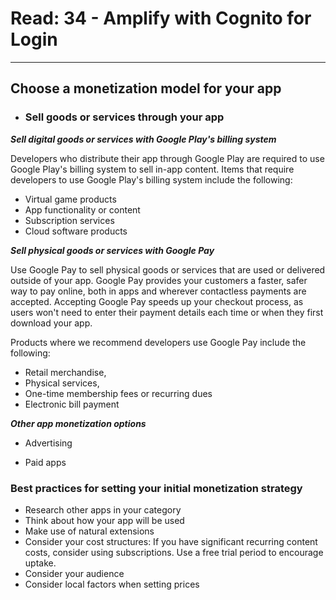 # Read: 34 - Amplify with Cognito for Login

<hr>

## Choose a monetization model for your app

* ### Sell goods or services through your app

***Sell digital goods or services with Google Play's billing system***

Developers who distribute their app through Google Play are required to use Google Play's billing system to sell in-app content. Items that require developers to use Google Play's billing system include the following:

* Virtual game products
* App functionality or content
* Subscription services
* Cloud software products

***Sell physical goods or services with Google Pay***

Use Google Pay to sell physical goods or services that are used or delivered outside of your app. Google Pay provides your customers a faster, safer way to pay online, both in apps and wherever contactless payments are accepted. Accepting Google Pay speeds up your checkout process, as users won't need to enter their payment details each time or when they first download your app.

Products where we recommend developers use Google Pay include the following:

* Retail merchandise,
* Physical services,
* One-time membership fees or recurring dues
* Electronic bill payment


***Other app monetization options***

* Advertising

* Paid apps

### Best practices for setting your initial monetization strategy

* Research other apps in your category
* Think about how your app will be used
* Make use of natural extensions
* Consider your cost structures: If you have significant recurring content costs, consider using subscriptions. Use a free trial period to encourage uptake.
* Consider your audience
* Consider local factors when setting prices
